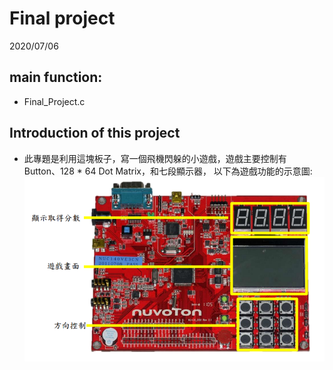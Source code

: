 # Final project
2020/07/06

## main function:
   * Final_Project.c

## Introduction of this project
   * 此專題是利用這塊板子，寫一個飛機閃躲的小遊戲，遊戲主要控制有 Button、128 * 64 Dot Matrix，和七段顯示器，
      以下為遊戲功能的示意圖:
    ![Alt text](https://github.com/bill130287/Lab-of-Microcomputer-Principles-and-Applications/blob/master/Final_Project/.png/Final_project.png)

